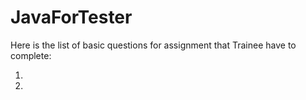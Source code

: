 # JavaForTester

Here is the list of basic questions for assignment that Trainee have to complete:

1.

2.

